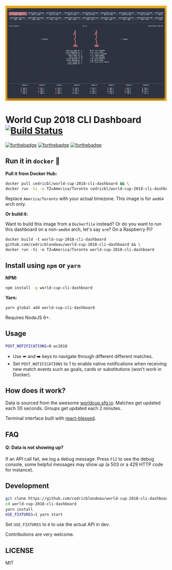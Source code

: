 ![screenshot](https://raw.githubusercontent.com/cedricblondeau/world-cup-2018-cli-dashboard/master/screenshot.gif)

# World Cup 2018 CLI Dashboard [![Build Status](https://travis-ci.org/cedricblondeau/world-cup-2018-cli-dashboard.svg?branch=master)](https://travis-ci.org/cedricblondeau/world-cup-2018-cli-dashboard)

[![forthebadge](https://forthebadge.com/images/badges/built-with-love.svg)](https://forthebadge.com) [![forthebadge](https://forthebadge.com/images/badges/kinda-sfw.svg)](https://forthebadge.com) [![forthebadge](https://forthebadge.com/images/badges/uses-js.svg)](https://forthebadge.com)

## Run it in `docker` 🐳

**Pull it from Docker Hub:**

```bash
docker pull cedricbl/world-cup-2018-cli-dashboard && \
docker run -ti -e TZ=America/Toronto cedricbl/world-cup-2018-cli-dashboard
```

Replace `America/Toronto` with your actual timezone. This image is for `amd64` arch only.

**Or build it:**

Want to build this image from a `Dockerfile` instead? Or do you want to run this dashboard on a non-`amd64` arch, let's say `arm`? On a Raspberry Pi?

```
docker build -t world-cup-2018-cli-dashboard github.com/cedricblondeau/world-cup-2018-cli-dashboard && \
docker run -ti -e TZ=America/Toronto world-cup-2018-cli-dashboard
```

## Install using `npm` or `yarn`

**NPM:**
```bash
npm install -g world-cup-cli-dashboard
```

**Yarn:**
```bash
yarn global add world-cup-cli-dashboard
```

Requires NodeJS 6+.

## Usage

```bash
POST_NOTIFICATIONS=0 wc2018
```

- Use ⬅️  and ➡️  keys to navigate through different different matches.
- Set `POST_NOTIFICATIONS` to 1 to enable native notifications when receiving new match events such as goals, cards or substitutions (won't work in Docker).

## How does it work?

Data is sourced from the awesome [worldcup.sfg.io](http://worldcup.sfg.io/). Matches get updated each 30 seconds. Groups get updated each 2 minutes.

Terminal interface built with [react-blessed](https://github.com/Yomguithereal/react-blessed).

## FAQ

#### Q: Data is not showing up?

If an API call fail, we log a debug message. Press `F12` to see the debug console, some helpful messages may show up (a 503 or a 429 HTTP code for instance).

## Development

```bash
git clone https://github.com/cedricblondeau/world-cup-2018-cli-dashboard
cd world-cup-2018-cli-dashboard
yarn install
USE_FIXTURES=1 yarn start
```

Set `USE_FIXTURES` to `0` to use the actual API in dev.

Contributions are very welcome.

## LICENSE

MIT

